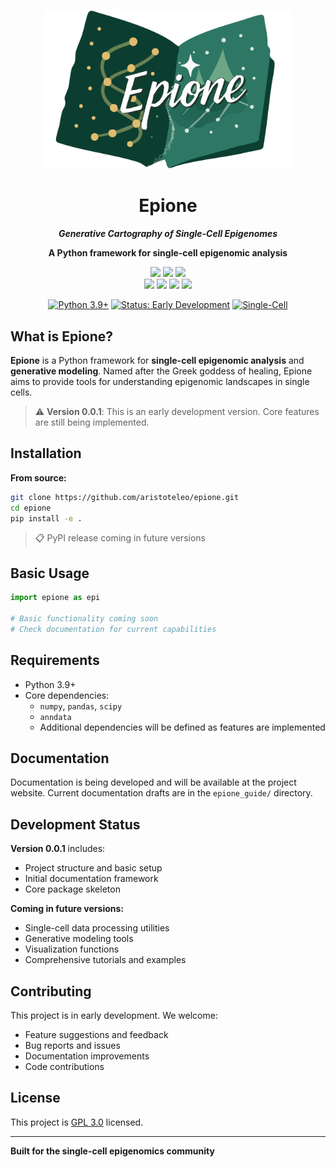 <!-- Banner -->
<p align="center">
  <img src="https://github.com/aristoteleo/epione/blob/main/epione_guide/_static/logo.png" alt="Epione Logo" width="400"/>
</p>

<div align="center">

# Epione

***Generative Cartography of Single-Cell Epigenomes***

**A Python framework for single-cell epigenomic analysis**

[![][github-release-shield]][github-release-link]
[![][python-shield]][python-link]
[![][license-shield]][license-link]<br/>
[![][github-contributors-shield]][github-contributors-link]
[![][github-forks-shield]][github-forks-link]
[![][github-stars-shield]][github-stars-link]
[![][github-issues-shield]][github-issues-link]<br>

[![Python 3.9+](https://img.shields.io/badge/python-3.9%2B-blue.svg)](https://www.python.org/downloads/)
[![Status: Early Development](https://img.shields.io/badge/Status-Early%20Development-orange.svg)]()
[![Single-Cell](https://img.shields.io/badge/Single--Cell-Epigenomics-purple.svg)]()

</div>

## What is Epione?

**Epione** is a Python framework for **single-cell epigenomic analysis** and **generative modeling**. Named after the Greek goddess of healing, Epione aims to provide tools for understanding epigenomic landscapes in single cells.

> ⚠️ **Version 0.0.1**: This is an early development version. Core features are still being implemented.

## Installation

**From source:**
```bash
git clone https://github.com/aristoteleo/epione.git
cd epione
pip install -e .
```

> 📋 PyPI release coming in future versions

## Basic Usage

```python
import epione as epi

# Basic functionality coming soon
# Check documentation for current capabilities
```

## Requirements

- Python 3.9+
- Core dependencies:
  - `numpy`, `pandas`, `scipy`
  - `anndata`
  - Additional dependencies will be defined as features are implemented

## Documentation

Documentation is being developed and will be available at the project website. Current documentation drafts are in the `epione_guide/` directory.

## Development Status

**Version 0.0.1** includes:
- Project structure and basic setup
- Initial documentation framework
- Core package skeleton

**Coming in future versions:**
- Single-cell data processing utilities
- Generative modeling tools
- Visualization functions
- Comprehensive tutorials and examples

## Contributing

This project is in early development. We welcome:

- Feature suggestions and feedback
- Bug reports and issues
- Documentation improvements
- Code contributions

## License

This project is [GPL 3.0](./LICENSE) licensed.

---

**Built for the single-cell epigenomics community**

<!-- Links -->
[github-contributors-link]: https://github.com/aristoteleo/epione/graphs/contributors
[github-contributors-shield]: https://img.shields.io/github/contributors/aristoteleo/epione?color=c4f042&labelColor=black&style=flat-square
[github-forks-link]: https://github.com/aristoteleo/epione/network/members
[github-forks-shield]: https://img.shields.io/github/forks/aristoteleo/epione?color=8ae8ff&labelColor=black&style=flat-square
[github-issues-link]: https://github.com/aristoteleo/epione/issues
[github-issues-shield]: https://img.shields.io/github/issues/aristoteleo/epione?color=ff80eb&labelColor=black&style=flat-square
[github-license-link]: https://github.com/aristoteleo/epione/blob/main/LICENSE
[github-release-link]: https://github.com/aristoteleo/epione/releases
[github-release-shield]: https://img.shields.io/github/v/release/aristoteleo/epione?color=369eff&labelColor=black&logo=github&style=flat-square
[github-stars-link]: https://github.com/aristoteleo/epione/network/stargazers
[github-stars-shield]: https://img.shields.io/github/stars/aristoteleo/epione?color=ffcb47&labelColor=black&style=flat-square

[python-link]: https://www.python.org/
[python-shield]: https://img.shields.io/badge/Python-3.9%2B-blue?logo=python&logoColor=white&style=flat-square
[license-link]: https://github.com/aristoteleo/epione/blob/main/LICENSE
[license-shield]: https://img.shields.io/badge/license-GPL%203.0-white?labelColor=black&style=flat-square
